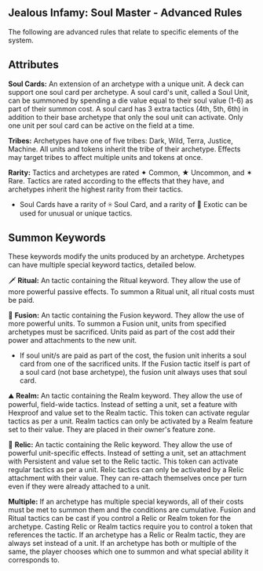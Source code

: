 ## Jealous Infamy: Soul Master - Advanced Rules

The following are advanced rules that relate to specific elements of the system.

## Attributes

**Soul Cards:** An extension of an archetype with a unique unit. A deck can support one soul card per archetype. A soul card's unit, called a Soul Unit, can be summoned by spending a die value equal to their soul value (1-6) as part of their summon cost. A soul card has 3 extra tactics (4th, 5th, 6th) in addition to their base archetype that only the soul unit can activate. Only one unit per soul card can be active on the field at a time.

**Tribes:** Archetypes have one of five tribes: Dark, Wild, Terra, Justice, Machine. All units and tokens inherit the tribe of their archetype. Effects may target tribes to affect multiple units and tokens at once.

**Rarity:** Tactics and archetypes are rated ✦ Common, ★ Uncommon, and ✶ Rare. Tactics are rated according to the effects that they have, and archetypes inherit the highest rarity from their tactics.

- Soul Cards have a rarity of ⍟ Soul Card, and a rarity of 🌙 Exotic can be used for unusual or unique tactics.

## Summon Keywords

These keywords modify the units produced by an archetype. Archetypes can have multiple special keyword tactics, detailed below.

🗡️
**Ritual:** An tactic containing the Ritual keyword. They allow the use of more powerful passive effects. To summon a Ritual unit, all ritual costs must be paid.

🧬
**Fusion:** An tactic containing the Fusion keyword. They allow the use of more powerful units. To summon a Fusion unit, units from specified archetypes must be sacrificed. Units paid as part of the cost add their power and attachments to the new unit.

- If soul unit/s are paid as part of the cost, the fusion unit inherits a soul card from one of the sacrificed units. If the Fusion tactic itself is part of a soul card (not base archetype), the fusion unit always uses that soul card.

⛰️
**Realm:** An tactic containing the Realm keyword. They allow the use of powerful, field-wide tactics. Instead of setting a unit, set a feature with Hexproof and value set to the Realm tactic. This token can activate regular tactics as per a unit. Realm tactics can only be activated by a Realm feature set to their value. They are placed in their owner's feature zone.

💍
**Relic:** An tactic containing the Relic keyword. They allow the use of powerful unit-specific effects. Instead of setting a unit, set an attachment with Persistent and value set to the Relic tactic. This token can activate regular tactics as per a unit. Relic tactics can only be activated by a Relic attachment with their value. They can re-attach themselves once per turn even if they were already attached to a unit.

**Multiple:** If an archetype has multiple special keywords, all of their costs must be met to summon them and the conditions are cumulative. Fusion and Ritual tactics can be cast if you control a Relic or Realm token for the archetype. Casting Relic or Realm tactics require you to control a token that references the tactic. If an archetype has a Relic or Realm tactic, they are always set instead of a unit. If an archetype has both or multiple of the same, the player chooses which one to summon and what special ability it corresponds to.
